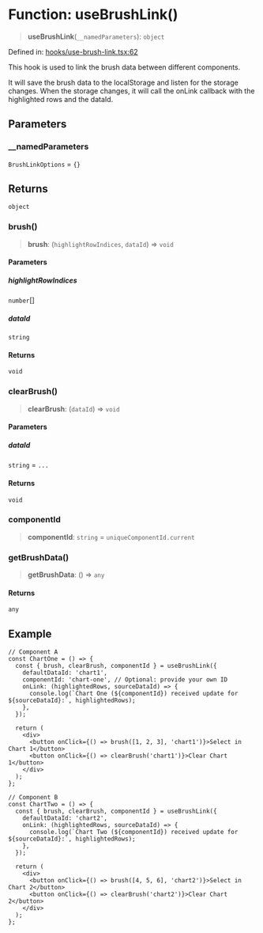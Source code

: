 # Function: useBrushLink()

> **useBrushLink**(`__namedParameters`): `object`

Defined in: [hooks/use-brush-link.tsx:62](https://github.com/GeoDaCenter/openassistant/blob/fd29806c870b11792765637bc0dc6fbb46bd3016/packages/common/src/hooks/use-brush-link.tsx#L62)

This hook is used to link the brush data between different components.

It will save the brush data to the localStorage and listen for the storage changes.
When the storage changes, it will call the onLink callback with the highlighted rows and the dataId.

## Parameters

### \_\_namedParameters

`BrushLinkOptions` = `{}`

## Returns

`object`

### brush()

> **brush**: (`highlightRowIndices`, `dataId`) => `void`

#### Parameters

##### highlightRowIndices

`number`[]

##### dataId

`string`

#### Returns

`void`

### clearBrush()

> **clearBrush**: (`dataId`) => `void`

#### Parameters

##### dataId

`string` = `...`

#### Returns

`void`

### componentId

> **componentId**: `string` = `uniqueComponentId.current`

### getBrushData()

> **getBrushData**: () => `any`

#### Returns

`any`

## Example

```tsx
// Component A
const ChartOne = () => {
  const { brush, clearBrush, componentId } = useBrushLink({
    defaultDataId: 'chart1',
    componentId: 'chart-one', // Optional: provide your own ID
    onLink: (highlightedRows, sourceDataId) => {
      console.log(`Chart One (${componentId}) received update for ${sourceDataId}:`, highlightedRows);
    },
  });

  return (
    <div>
      <button onClick={() => brush([1, 2, 3], 'chart1')}>Select in Chart 1</button>
      <button onClick={() => clearBrush('chart1')}>Clear Chart 1</button>
    </div>
  );
};

// Component B
const ChartTwo = () => {
  const { brush, clearBrush, componentId } = useBrushLink({
    defaultDataId: 'chart2',
    onLink: (highlightedRows, sourceDataId) => {
      console.log(`Chart Two (${componentId}) received update for ${sourceDataId}:`, highlightedRows);
    },
  });

  return (
    <div>
      <button onClick={() => brush([4, 5, 6], 'chart2')}>Select in Chart 2</button>
      <button onClick={() => clearBrush('chart2')}>Clear Chart 2</button>
    </div>
  );
};
```
